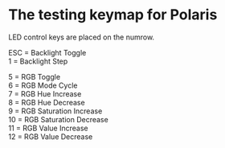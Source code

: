# The testing keymap for Polaris

LED control keys are placed on the numrow.  
  
ESC = Backlight Toggle  
1   = Backlight Step  
  
5   = RGB Toggle  
6   = RGB Mode Cycle  
7   = RGB Hue Increase  
8   = RGB Hue Decrease  
9   = RGB Saturation Increase  
10  = RGB Saturation Decrease  
11  = RGB Value Increase  
12  = RGB Value Decrease  

